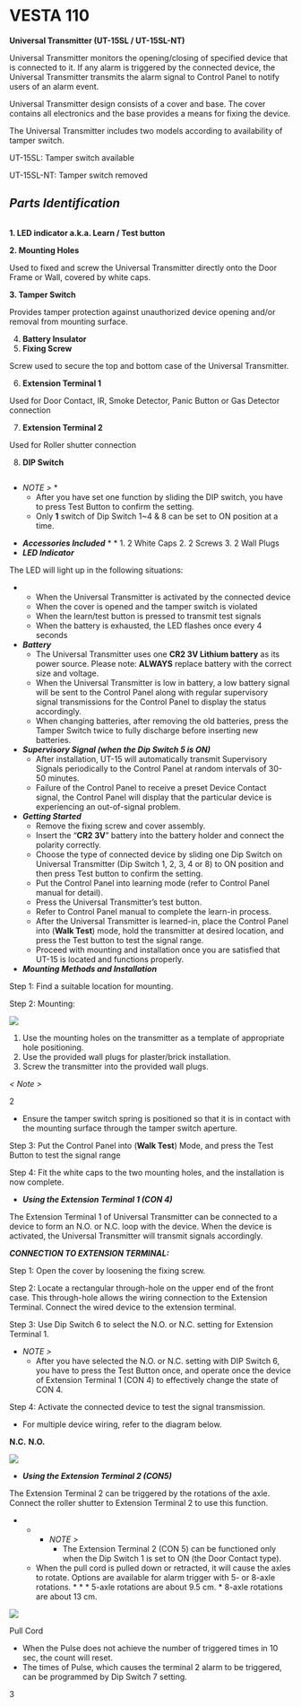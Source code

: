 # VESTA 110

**Universal Transmitter (UT-15SL / UT-15SL-NT)**

Universal Transmitter monitors the opening/closing of specified device that is connected to it. If any alarm is triggered by the connected device, the Universal Transmitter transmits the alarm signal to Control Panel to notify users of an alarm event.

Universal Transmitter design consists of a cover and base. The cover contains all electronics and the base provides a means for fixing the device.

The Universal Transmitter includes two models according to availability of tamper switch.

UT-15SL: Tamper switch available

UT-15SL-NT: Tamper switch removed

## _**Parts Identification**_

<div align="left">

<figure><img src=".gitbook/assets/image.png" alt=""><figcaption></figcaption></figure>

</div>

**1. LED indicator a.k.a. Learn / Test button**

**2. Mounting Holes**

Used to fixed and screw the Universal Transmitter directly onto the Door Frame or Wall, covered by white caps.

**3. Tamper Switch**

Provides tamper protection against unauthorized device opening and/or removal from mounting surface.

4. **Battery Insulator**
5. **Fixing Screw**

Screw used to secure the top and bottom case of the Universal Transmitter.

6. **Extension Terminal 1**

Used for Door Contact, IR, Smoke Detector, Panic Button or Gas Detector connection

7. **Extension Terminal 2**

Used for Roller shutter connection

8. **DIP Switch**

<div align="left">

<figure><img src=".gitbook/assets/image (1).png" alt=""><figcaption></figcaption></figure>

</div>





* _NOTE >_
  *
    * After you have set one function by sliding the DIP switch, you have to press Test Button to confirm the setting.
    * Only **1** switch of Dip Switch 1\~4 & 8 can be set to ON position at a time.

<!---->

* _**Accessories Included**_
  *
    *
      1. 2 White Caps
      2. 2 Screws
      3. 2 Wall Plugs
* _**LED Indicator**_

The LED will light up in the following situations:

*
  * When the Universal Transmitter is activated by the connected device
  * When the cover is opened and the tamper switch is violated
  * When the learn/test button is pressed to transmit test signals
  * When the battery is exhausted, the LED flashes once every 4 seconds
* _**Battery**_
  * The Universal Transmitter uses one **CR2 3V Lithium battery** as its power source. Please note: **ALWAYS** replace battery with the correct size and voltage.
  * When the Universal Transmitter is low in battery, a low battery signal will be sent to the Control Panel along with regular supervisory signal transmissions for the Control Panel to display the status accordingly.
  * When changing batteries, after removing the old batteries, press the Tamper Switch twice to fully discharge before inserting new batteries.
* _**Supervisory Signal (when the Dip Switch 5 is ON)**_
  * After installation, UT-15 will automatically transmit Supervisory Signals periodically to the Control Panel at random intervals of 30-50 minutes.
  * Failure of the Control Panel to receive a preset Device Contact signal, the Control Panel will display that the particular device is experiencing an out-of-signal problem.
* _**Getting Started**_
  * Remove the fixing screw and cover assembly.
  * Insert the “**CR2 3V**” battery into the battery holder and connect the polarity correctly.
  * Choose the type of connected device by sliding one Dip Switch on Universal Transmitter (Dip Switch 1, 2, 3, 4 or 8) to ON position and then press Test button to confirm the setting.
  * Put the Control Panel into learning mode (refer to Control Panel manual for detail).
  * Press the Universal Transmitter’s test button.
  * Refer to Control Panel manual to complete the learn-in process.
  * After the Universal Transmitter is learned-in, place the Control Panel into (**Walk Test**) mode, hold the transmitter at desired location, and press the Test button to test the signal range.
  * Proceed with mounting and installation once you are satisfied that UT-15 is located and functions properly.
* _**Mounting Methods and Installation**_

Step 1: Find a suitable location for mounting.

Step 2: Mounting:

![](<.gitbook/assets/3 (43).jpeg>)

1. Use the mounting holes on the transmitter as a template of appropriate hole positioning.
2. Use the provided wall plugs for plaster/brick installation.
3. Screw the transmitter into the provided wall plugs.

_< Note >_

2

* Ensure the tamper switch spring is positioned so that it is in contact with the mounting surface through the tamper switch aperture.

Step 3: Put the Control Panel into (**Walk Test**) Mode, and press the Test Button to test the signal range

Step 4: Fit the white caps to the two mounting holes, and the installation is now complete.

* _**Using the Extension Terminal 1 (CON 4)**_

The Extension Terminal 1 of Universal Transmitter can be connected to a device to form an N.O. or N.C. loop with the device. When the device is activated, the Universal Transmitter will transmit signals accordingly.

_**CONNECTION TO EXTENSION TERMINAL:**_

Step 1: Open the cover by loosening the fixing screw.

Step 2: Locate a rectangular through-hole on the upper end of the front case. This through-hole allows the wiring connection to the Extension Terminal. Connect the wired device to the extension terminal.

Step 3: Use Dip Switch 6 to select the N.O. or N.C. setting for Extension Terminal 1.

* _NOTE >_
  * After you have selected the N.O. or N.C. setting with DIP Switch 6, you have to press the Test Button once, and operate once the device of Extension Terminal 1 (CON 4) to effectively change the state of CON 4.

Step 4: Activate the connected device to test the signal transmission.

* For multiple device wiring, refer to the diagram below.

**N.C.** **N.O.**

![](<.gitbook/assets/4 (39).jpeg>)

* _**Using the Extension Terminal 2 (CON5)**_

The Extension Terminal 2 can be triggered by the rotations of the axle. Connect the roller shutter to Extension Terminal 2 to use this function.

*
  *
    * _NOTE >_
      * The Extension Terminal 2 (CON 5) can be functioned only when the Dip Switch 1 is set to ON (the Door Contact type).
  * When the pull cord is pulled down or retracted, it will cause the axles to rotate. Options are available for alarm trigger with 5- or 8-axle rotations.
    *
      *
        * 5-axle rotations are about 9.5 cm.
        * 8-axle rotations are about 13 cm.

![](<.gitbook/assets/5 (63).png>)

Pull Cord

* When the Pulse does not achieve the number of triggered times in 10 sec, the count will reset.
* The times of Pulse, which causes the terminal 2 alarm to be triggered, can be programmed by Dip Switch 7 setting.

3
